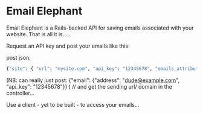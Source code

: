 # Email Elephant

Email Elephant is a Rails-backed API for saving emails associated with your website. That is all it is.....

Request an API key and post your emails like this:

post json:

```sh
{"site": { "url": "mysite.com", "api_key": "12345678", "emails_attributes": [{"address": "dude@example.com"}]}}
```
(NB: can really just post: {"email": {"address": "dude@example.com", "api_key": "12345678"}} ) // and get the sending url/ domain in the controller...

Use a client - yet to be built - to access your emails...
